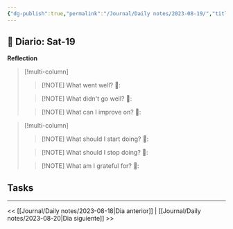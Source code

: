 ```yaml
---
{"dg-publish":true,"permalink":"/Journal/Daily notes/2023-08-19/","title":"2023-08-19","tags":["NoteType/Daily"],"created":"2023-08-19T13:42:33.594-05:00","updated":"2023-09-09T18:22:40.807-05:00"}
---
```



## 📅 Diario: Sat-19


**Reflection**

> [!multi-column]
> 
> > [!NOTE] What went well?
> > 💭: 
> 
> > [!NOTE] What didn't go well?
> > 💭:
> 
> > [!NOTE] What can I improve on?
> > 💭:
> 

> [!multi-column]
> 
> > [!NOTE] What should I start doing?
> > 💭:
> 
> > [!NOTE] What should I stop doing?
> > 💭:
> 
> > [!NOTE] What am I grateful for?
> > 💭:
> 

## Tasks

- - - 

<< [[Journal/Daily notes/2023-08-18\|Dia anterior]] | [[Journal/Daily notes/2023-08-20\|Dia siguiente]] >>
